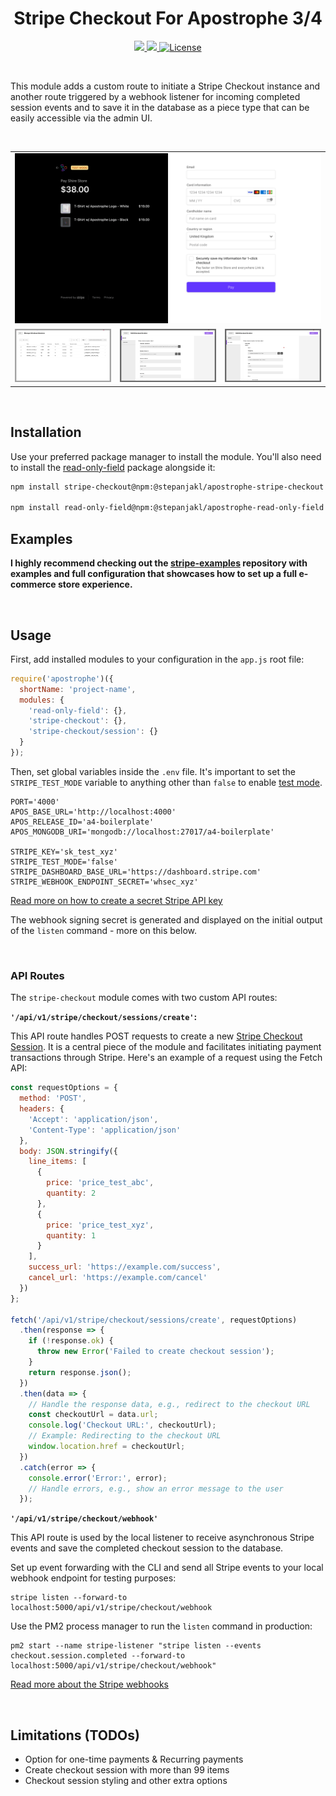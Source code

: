 <div align="center">
    <h1>
        Stripe Checkout For Apostrophe 3/4
    </h1>
    <p>
        <a aria-label="Apostrophe logo" href="https://v3.docs.apostrophecms.org">
            <img src="https://img.shields.io/badge/MADE%20FOR%20APOSTROPHE%203/4-000000.svg?style=for-the-badge&logo=Apostrophe&labelColor=6516dd">
        </a>
        <a aria-label="Personal logo" href="https://stepanjakl.com">
            <img src="https://img.shields.io/badge/STEPANJAKL.COM%20-000000.svg?style=for-the-badge&labelColor=EED500&logo=data:image/svg+xml;base64,PHN2ZyB4bWxucz0iaHR0cDovL3d3dy53My5vcmcvMjAwMC9zdmciIHZpZXdCb3g9IjAgMCAyMCAyMCI+PHBhdGggZmlsbD0iIzAwMDAwMCIgZD0iTTAgMTV2NWgyMFY3LjVIMHY1aDE1LjA1VjE1SDBaTTIwIDBIMHY1aDIwVjBaIiAvPjwvc3ZnPg==">
        </a>
        <a aria-label="License"
           href="https://github.com/apostrophecms/module-template/blob/main/LICENSE.md">
            <img alt="License"
                 src="https://img.shields.io/static/v1?style=for-the-badge&labelColor=000000&label=License&message=MIT&color=3DA639">
        </a>
    </p>
</div>

<br>

This module adds a custom route to initiate a Stripe Checkout instance and another route triggered by a webhook listener for incoming completed session events and to save it in the database as a piece type that can be easily accessible via the admin UI.

<br>

<table>
<tr>
<td colspan="3"><a href="./public/images/checkout.png" target="_blank"><img src="./public/images/checkout.png" alt="Checkout"></a></td>
</tr>
  <tr>
    <td><a href="./public/images/admin-1.png"><img src="./public/images/admin-1.png" alt="Admin UI 1"></a></td>
    <td><a href="./public/images/admin-2.png"><img src="./public/images/admin-2.png" alt="Admin UI 2"></a></td>
    <td><a href="./public/images/admin-3.png"><img src="./public/images/admin-3.png" alt="Admin UI 3"></a></td>
  </tr>
</table>

<br>

## Installation

Use your preferred package manager to install the module. You'll also need to install the [read-only-field](https://github.com/) package alongside it:

```zsh
npm install stripe-checkout@npm:@stepanjakl/apostrophe-stripe-checkout

npm install read-only-field@npm:@stepanjakl/apostrophe-read-only-field

```

## Examples

**I highly recommend checking out the [stripe-examples](https://github.com/) repository with examples and full configuration that showcases how to set up a full e-commerce store experience.**

<br>

## Usage

First, add installed modules to your configuration in the `app.js` root file:

```js
require('apostrophe')({
  shortName: 'project-name',
  modules: {
    'read-only-field': {},
    'stripe-checkout': {},
    'stripe-checkout/session': {}
  }
});
```

Then, set global variables inside the `.env` file. It's important to set the `STRIPE_TEST_MODE` variable to anything other than `false` to enable [test mode](https://docs.stripe.com/test-mode).

```dotenv
PORT='4000'
APOS_BASE_URL='http://localhost:4000'
APOS_RELEASE_ID='a4-boilerplate'
APOS_MONGODB_URI='mongodb://localhost:27017/a4-boilerplate'

STRIPE_KEY='sk_test_xyz'
STRIPE_TEST_MODE='false'
STRIPE_DASHBOARD_BASE_URL='https://dashboard.stripe.com'
STRIPE_WEBHOOK_ENDPOINT_SECRET='whsec_xyz'
```

[Read more on how to create a secret Stripe API key](https://docs.stripe.com/keys#create-api-secret-key)

The webhook signing secret is generated and displayed on the initial output of the `listen` command - more on this below.

<br>

### API Routes

The `stripe-checkout` module comes with two custom API routes:

**`'/api/v1/stripe/checkout/sessions/create'`:**

This API route handles POST requests to create a new [Stripe Checkout Session](https://docs.stripe.com/payments/checkout/how-checkout-works). It is a central piece of the module and facilitates initiating payment transactions through Stripe. Here's an example of a request using the Fetch API:

```javascript
const requestOptions = {
  method: 'POST',
  headers: {
    'Accept': 'application/json',
    'Content-Type': 'application/json'
  },
  body: JSON.stringify({
    line_items: [
      {
        price: 'price_test_abc',
        quantity: 2
      },
      {
        price: 'price_test_xyz',
        quantity: 1
      }
    ],
    success_url: 'https://example.com/success',
    cancel_url: 'https://example.com/cancel'
  })
};

fetch('/api/v1/stripe/checkout/sessions/create', requestOptions)
  .then(response => {
    if (!response.ok) {
      throw new Error('Failed to create checkout session');
    }
    return response.json();
  })
  .then(data => {
    // Handle the response data, e.g., redirect to the checkout URL
    const checkoutUrl = data.url;
    console.log('Checkout URL:', checkoutUrl);
    // Example: Redirecting to the checkout URL
    window.location.href = checkoutUrl;
  })
  .catch(error => {
    console.error('Error:', error);
    // Handle errors, e.g., show an error message to the user
  });
```

**`'/api/v1/stripe/checkout/webhook'`**

This API route is used by the local listener to receive asynchronous Stripe events and save the completed checkout session to the database.

Set up event forwarding with the CLI and send all Stripe events to your local webhook endpoint for testing purposes:

```shell
stripe listen --forward-to localhost:5000/api/v1/stripe/checkout/webhook
```

Use the PM2 process manager to run the `listen` command in production:

```shell
pm2 start --name stripe-listener "stripe listen --events checkout.session.completed --forward-to localhost:5000/api/v1/stripe/checkout/webhook"
```

[Read more about the Stripe webhooks](https://docs.stripe.com/webhooks/quickstart)

<br>

## Limitations (TODOs)

- Option for one-time payments & Recurring payments
- Create checkout session with more than 99 items
- Checkout session styling and other extra options
